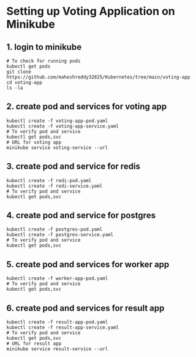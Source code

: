 # Setting up Voting Application on Minikube
## 1. login to minikube ##
```
# To check for running pods
kubectl get pods
git clone https://github.com/maheshreddy32825/Kubernetes/tree/main/voting-app
cd voting-app
ls -la
```
## 2. create pod and services for voting app
```
kubectl create -f voting-app-pod.yaml
kubectl create -f voting-app-service.yaml
# To verify pod and service
kubectl get pods,svc
# URL for voting app                         
minikube service voting-service --url          
```

## 3. create pod and service for redis
```
kubectl create -f redi-pod.yaml
kubectl create -f redi-service.yaml
# To verify pod and service
kubectl get pods,svc                           
```

## 4. create pod and service for postgres
```
kubectl create -f postgres-pod.yaml
kubectl create -f postgres-service.yaml
# To verify pod and service
kubectl get pods,svc                           
```

## 5. create pod and services for worker app
```
kubectl create -f worker-app-pod.yaml
# To verify pod and service
kubectl get pods,svc                           
```

## 6. create pod and services for result app
```
kubectl create -f result-app-pod.yaml
kubectl create -f result-app-service.yaml
# To verify pod and service
kubectl get pods,svc
# URL for result app                            
minikube service result-service --url
```
